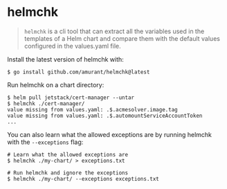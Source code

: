 # helmchk

> `helmchk` is a cli tool that can extract all the variables used in the templates of a
> Helm chart and compare them with the default values configured in the values.yaml file.

Install the latest version of helmchk with:

```console
$ go install github.com/amurant/helmchk@latest
```

Run helmchk on a chart directory:

```console
$ helm pull jetstack/cert-manager --untar
$ helmchk ./cert-manager/
value missing from values.yaml: .$.acmesolver.image.tag
value missing from values.yaml: .$.automountServiceAccountToken
...
```

You can also learn what the allowed exceptions are by running helmchk with the `--exceptions` flag:

```console
# Learn what the allowed exceptions are
$ helmchk ./my-chart/ > exceptions.txt

# Run helmchk and ignore the exceptions
$ helmchk ./my-chart/ --exceptions exceptions.txt
```
